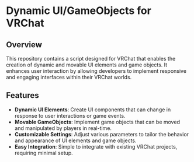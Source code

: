 # Dynamic UI/GameObjects for VRChat

## Overview
This repository contains a script designed for VRChat that enables the creation of dynamic and movable UI elements and game objects. It enhances user interaction by allowing developers to implement responsive and engaging interfaces within their VRChat worlds.

## Features
- **Dynamic UI Elements**: Create UI components that can change in response to user interactions or game events.
- **Movable GameObjects**: Implement game objects that can be moved and manipulated by players in real-time.
- **Customizable Settings**: Adjust various parameters to tailor the behavior and appearance of UI elements and game objects.
- **Easy Integration**: Simple to integrate with existing VRChat projects, requiring minimal setup.
